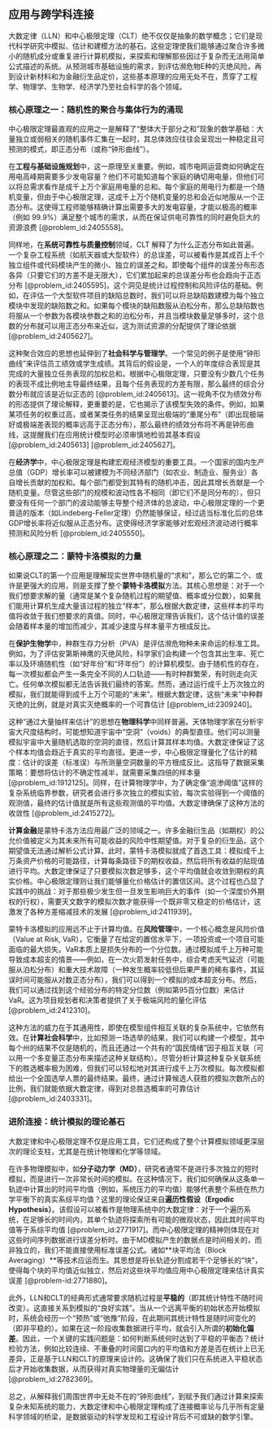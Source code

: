 ## 应用与跨学科连接

大数定律（LLN）和中心极限定理（CLT）绝不仅仅是抽象的数学概念；它们是现代科学研究中模拟、估计和建模方法的基石。这些定理使我们能够通过聚合许多微小的随机成分或重复进行计算机模拟，来探索和理解那些因过于复杂而无法用简单公式描述的系统。从预测城市基础设施的需求，到评估濒危物E种的灭绝风险，再到设计新材料和为金融衍生品定价，这些基本原理的应用无处不在，贯穿了工程学、物理学、生物学、经济学乃至社会科学的各个领域。

### 核心原理之一：随机性的聚合与集体行为的涌现

中心极限定理最直观的应用之一是解释了“整体大于部分之和”现象的数学基础：大量独立或弱相关的随机事件汇集在一起时，其总体效应往往会呈现出一种稳定且可预测的模式，即正态分布（或称“钟形曲线”）。

在**工程与基础设施规划**中，这一原理至关重要。例如，城市电网运营商如何确定在用电高峰期需要多少发电容量？他们不可能知道每个家庭的确切用电量，但他们可以将总需求看作是成千上万个家庭用电量的总和。每个家庭的用电行为都是一个随机变量，但由于中心极限定理，这成千上万个随机变量的总和会近似地服从一个正态分布。这使得工程师能够精确计算出需要多大的发电容量，才能以极高的概率（例如 $99.9\%$）满足整个城市的需求，从而在保证供电可靠性的同时避免巨大的资源浪费 [@problem_id:2405558]。

同样地，在**系统可靠性与质量控制**领域，CLT 解释了为什么正态分布如此普遍。一个复杂工程系统（如航天器或大型软件）的总误差，可以被看作是其成百上千个独立组件或代码模块产生的微小、独立的误差之和。即使每个组件的误差分布形态各异（只要它们的方差不是无限大），它们累加起来的总误差分布也会趋向于正态分布 [@problem_id:2405595]。这个洞见是统计过程控制和风险评估的基础。例如，在评估一个大型软件项目的缺陷总数时，我们可以将总缺陷数建模为每个独立模块中发现的缺陷数之和。如果每个模块的缺陷数服从泊松分布，那么总缺陷数也将服从一个参数为各模块参数之和的泊松分布，并且当模块数量足够多时，这个总数的分布就可以用正态分布来近似，这为测试资源的分配提供了理论依据 [@problem_id:2405627]。

这种聚合效应的思想也延伸到了**社会科学与管理学**。一个常见的例子是使用“钟形曲线”来评估员工绩效或学生成绩。其背后的假设是，一个人的年度综合表现是其完成的大量独立任务表现的加权总和。根据中心极限定理，只要没有少数几个任务的表现不成比例地主导最终结果，且每个任务表现的方差有限，那么最终的综合分数分布就应该是近似正态的 [@problem_id:2405613]。这一视角不仅为绩效分布的形态提供了理论解释，更重要的是，它也揭示了该模型失效的条件。例如，如果某项任务的权重过高，或者某类任务的结果呈现出极端的“重尾分布”（即出现极端好或极端差表现的概率远高于正态分布），那么最终的绩效分布将不再是钟形曲线，这提醒我们在应用统计模型时必须审慎地检验其基本假设 [@problem_id:2405613] [@problem_id:2405627]。

在**经济学**中，中心极限定理是构建宏观经济模型的重要工具。一个国家的国内生产总值（GDP）增长率可以被建模为不同经济部门（如农业、制造业、服务业）各自增长贡献的加权和。每个部门都受到其特有的随机冲击，因此其增长贡献是一个随机变量。尽管这些部门的规模和波动性各不相同（即它们不是同分布的），但只要没有任何一个部门的波动能够主导整个经济体的总波动，中心极限定理的一个更普适的版本（如Lindeberg-Feller定理）仍然能够保证，经过适当标准化后的总体GDP增长率将近似服从正态分布。这使得经济学家能够对宏观经济波动进行概率预测和风险分析 [@problem_id:2405550]。

### 核心原理之二：蒙特卡洛模拟的力量

如果说CLT的第一个应用是理解现实世界中随机量的“求和”，那么它的第二个、或许是更强大的应用，则是支撑了整个**蒙特卡洛模拟**方法。其核心思想是：对于一个我们想要求解的量（通常是某个复杂随机过程的期望值、概率或分位数），如果我们能用计算机生成大量该过程的独立“样本”，那么根据大数定律，这些样本的平均值将收敛于我们想要求的真值。同时，中心极限定理告诉我们，这个估计值的误差会随着样本量的增加而减少，其减少速度与样本量平方根成反比。

在**保护生物学**中，种群生存力分析（PVA）是评估濒危物种未来命运的标准工具。例如，为了评估安第斯神鹰的灭绝风险，科学家们会构建一个包含其出生率、死亡率以及环境随机性（如“好年份”和“坏年份”）的计算机模型。由于随机性的存在，每一次模拟都会产生一条完全不同的人口轨迹——有时种群繁荣，有时则走向灭亡。任何单次模拟都无法告诉我们最终的答案。然而，通过运行成千上万次独立的模拟，我们就能得到成千上万个可能的“未来”。根据大数定律，这些“未来”中种群灭绝的比例，就是对真实灭绝概率的一个可靠估计 [@problem_id:2309240]。

这种“通过大量抽样来估计”的思想在**物理科学**中同样普遍。天体物理学家在分析宇宙大尺度结构时，可能想知道宇宙中“空洞”（voids）的典型直径。他们可以测量模拟宇宙中大量随机选取的空洞的直径，然后计算其样本均值。大数定律保证了这个样本均值会趋近于真实的平均直径。更进一步，中心极限定理量化了估计的精度：估计的误差（标准误）与所测量空洞数量的平方根成反比。这指导了数据采集策略：要想将估计的不确定性减半，就需要采集四倍的样本量 [@problem_id:1912125]。同样，在计算物理学中，为了确定像“逾渗阈值”这样的复杂系统临界参数，研究者会进行多次独立的模拟实验，每次实验得到一个阈值的观测值，最终的估计值就是所有这些观测值的平均值。大数定律确保了这种方法的收敛性 [@problem_id:2415272]。

**计算金融**是蒙特卡洛方法应用最广泛的领域之一。许多金融衍生品（如期权）的公允价值被定义为其未来所有可能收益的风险中性期望值。对于复杂的衍生品，这个期望值无法通过解析公式计算。此时，蒙特卡洛模拟就成了首选工具：模拟成千上万条资产价格的可能路径，计算每条路径下的期权收益，然后将所有收益的贴现值进行平均。大数定律保证了只要模拟次数足够多，这个平均值就会收敛到期权的真实价格。中心极限定理则让我们能够量化价格估计的置信区间。这个过程也凸显了实践中的挑战：对于那些极少发生但一旦发生影响巨大的事件（如一个深度价外期权的行权），需要天文数字的模拟次数才能获得一个既非零又稳定的价格估计，这激发了各种方差缩减技术的发展 [@problem_id:2411939]。

蒙特卡洛模拟的应用远不止于计算均值。在**风险管理**中，一个核心概念是风险价值（Value at Risk, VaR），它衡量了在给定的置信水平下，一项投资或一个项目可能面临的最大损失。VaR本质上是损失分布的一个分位数。通过模拟成千上万种可能导致成本超支的情景——例如，在一次火箭发射任务中，综合考虑天气延迟（可能服从泊松分布）和重大技术故障（一种发生概率较低但后果严重的稀有事件，其延误时间可能服从对数正态分布），我们可以得到一个模拟的成本超支分布。然后，我们可以通过找到这个经验分布的特定分位数（例如第95百分位数）来估计VaR。这为项目规划者和决策者提供了关于极端风险的量化评估 [@problem_id:2412310]。

这种方法的威力在于其通用性，即使在模型组件相互关联的复杂系统中，它依然有效。在**计算社会科学**中，比如预测一场选举的结果，我们可以构建一个模型，其中每个州的结果不仅是随机的，而且还通过一个共有的“国民情绪”因子相互关联（可以用一个多变量正态分布来描述这种关联结构）。尽管分析计算这种复杂关联系统下的胜选概率极为困难，但我们可以轻松地对其进行成千上万次模拟。每次模拟都给出一个全国选举人票的最终结果。最终，通过计算候选人获胜的模拟次数所占的比例，我们就能依据大数定律，得到对总胜选概率的可靠估计 [@problem_id:2403331]。

### 进阶连接：统计模拟的理论基石

大数定律和中心极限定理不仅是应用工具，它们还构成了整个计算模拟领域更深层次的理论支柱，尤其是在统计物理和化学等领域。

在许多物理模拟中，如**分子动力学（MD）**，研究者通常不是进行多次独立的短时模拟，而是进行一次非常长时间的模拟。在这种情况下，我们如何确保从这条单一轨迹中计算出的时间平均值（例如，系统压力的平均值）能够代表整个系统在热力学平衡下的真实系综平均值？这里的理论保证来自**遍历性假设（Ergodic Hypothesis）**。该假设可以被看作是物理系统中的大数定律：对于一个遍历系统，在足够长的时间内，其单个轨迹将探索所有可能的微观状态，因此其时间平均值等于系综平均值 [@problem_id:2771917]。而中心极限定理的精神则体现在对这些时间序列数据进行误差分析时。由于MD模拟产生的数据点是时间相关的，而非独立的，我们不能直接使用标准误差公式。诸如**块平均法（Block Averaging）**等技术应运而生。其思想是将长轨迹分割成若干个足够长的“块”，使得每个块的平均值近似独立，然后对这些块平均值应用中心极限定理来估计真实误差 [@problem-id:2771880]。

此外，LLN和CLT的经典形式通常要求随机过程是**平稳的**（即其统计特性不随时间改变）。这直接关系到模拟的“良好实践”。当从一个远离平衡的初始状态开始模拟时，系统会经历一个“预热”或“弛豫”阶段，在此期间其统计特性是随时间变化的（即非平稳的）。如果在这一阶段收集数据进行平均，就会引入所谓的**初始化偏差**。因此，一个关键的实践问题是：如何判断系统何时达到了平稳的平衡态？统计检验方法，例如比较连续、不重叠的时间窗口内的平均值和方差是否在统计上已无差异，正是基于LLN和CLT的原理来设计的。这确保了我们只在系统进入平稳状态后才开始收集数据，从而获得对真实物理量的无偏估计 [@problem_id:2782369]。

总之，从解释我们周围世界中无处不在的“钟形曲线”，到赋予我们通过计算来探索复杂未知系统的能力，大数定律和中心极限定理构成了连接概率论与几乎所有定量科学领域的桥梁，是数据驱动的科学发现和工程设计背后不可或缺的数学引擎。
